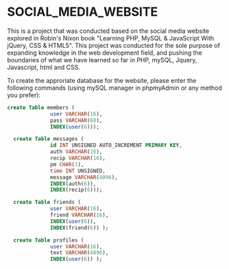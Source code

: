 # SOCIAL_MEDIA_WEBSITE
This is a project that was conducted based on the social media website explored in 
Robin's Nixon book "Learning PHP, MySQL &amp; JavaScript With jQuery, CSS & HTML5". 
This project was conducted for the sole purpose of expanding knowledge in the web development field,
and pushing the boundaries of what we have learned so far in PHP, mySQL, Jquery, Javascript, html and CSS.


To create the approriate database for the website, please enter the following commands (using mySQL manager in phpmyAdmin or any method you prefer):

```sql
create Table members (
              user VARCHAR(16),
              pass VARCHAR(60),
              INDEX(user(6)));

  create Table messages (
              id INT UNSIGNED AUTO_INCREMENT PRIMARY KEY,
              auth VARCHAR(16),
              recip VARCHAR(16),
              pm CHAR(1),
              time INT UNSIGNED,
              message VARCHAR(4096),
              INDEX(auth(6)),
              INDEX(recip(6)));

  create Table friends (
              user VARCHAR(16),
              friend VARCHAR(16),
              INDEX(user(6)),
              INDEX(friend(6)) );

  create Table profiles (
              user VARCHAR(16),
              text VARCHAR(4096),
              INDEX(user(6)) );
```
